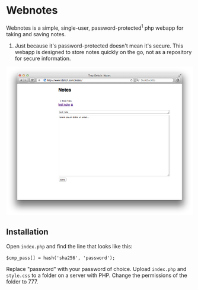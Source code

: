 Webnotes
========

Webnotes is a simple, single-user, password-protected<sup>1</sup> php webapp for taking and saving notes.

1. Just because it's password-protected doesn't mean it's secure. This webapp is designed to store notes quickly on the go, not as a repository for secure information.

![screenshot](screenshot.png)

Installation
------------
Open `index.php` and find the line that looks like this:

    $cmp_pass[] = hash('sha256', 'password');

Replace "password" with your password of choice. Upload `index.php` and `style.css` to a folder on a server with PHP. Change the permissions of the folder to 777.
